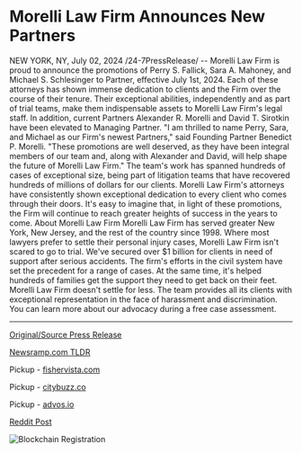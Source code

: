 # Morelli Law Firm Announces New Partners

NEW YORK, NY, July 02, 2024 /24-7PressRelease/ -- Morelli Law Firm is proud to announce the promotions of Perry S. Fallick, Sara A. Mahoney, and Michael S. Schlesinger to Partner, effective July 1st, 2024.   Each of these attorneys has shown immense dedication to clients and the Firm over the course of their tenure. Their exceptional abilities, independently and as part of trial teams, make them indispensable assets to Morelli Law Firm's legal staff.   In addition, current Partners Alexander R. Morelli and David T. Sirotkin have been elevated to Managing Partner.   "I am thrilled to name Perry, Sara, and Michael as our Firm's newest Partners," said Founding Partner Benedict P. Morelli. "These promotions are well deserved, as they have been integral members of our team and, along with Alexander and David, will help shape the future of Morelli Law Firm."   The team's work has spanned hundreds of cases of exceptional size, being part of litigation teams that have recovered hundreds of millions of dollars for our clients.  Morelli Law Firm's attorneys have consistently shown exceptional dedication to every client who comes through their doors. It's easy to imagine that, in light of these promotions, the Firm will continue to reach greater heights of success in the years to come.  About Morelli Law Firm   Morelli Law Firm has served greater New York, New Jersey, and the rest of the country since 1998. Where most lawyers prefer to settle their personal injury cases, Morelli Law Firm isn't scared to go to trial. We've secured over $1 billion for clients in need of support after serious accidents.   The firm's efforts in the civil system have set the precedent for a range of cases. At the same time, it's helped hundreds of families get the support they need to get back on their feet.   Morelli Law Firm doesn't settle for less. The team provides all its clients with exceptional representation in the face of harassment and discrimination. You can learn more about our advocacy during a free case assessment. 

---

[Original/Source Press Release](https://www.24-7pressrelease.com/press-release/512196/morelli-law-firm-announces-new-partners)
                    

[Newsramp.com TLDR](https://newsramp.com/curated-news/morelli-law-firm-announces-promotions-and-elevations-of-key-attorneys/ffbdfb3df37a7cd8ba9033e7698c9002) 


Pickup - [fishervista.com](https://fishervista.com/en/morelli-law-firm-promotes-three-attorneys-to-partner-and-elevates-two-to-managing-partner/20244641)

Pickup - [citybuzz.co](https://citybuzz.co/2024/07/02/morelli-law-firm-announces-partner-promotions-and-leadership-changes)

Pickup - [advos.io](https://advos.io/en/morelli-law-firm-announces-new-partners-and-managing-partners/20244641)
 



[Reddit Post](https://www.reddit.com/r/Leadership_Management/comments/1dtq3wo/morelli_law_firm_announces_promotions_and/) 



![Blockchain Registration](https://cdn.newsramp.app/24-7PressRelease/qrcode/247/2/ellaJjYA.webp)